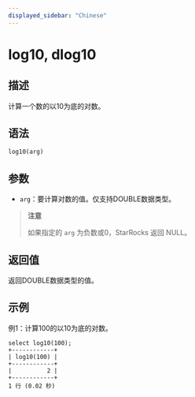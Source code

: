 ```yaml
---
displayed_sidebar: "Chinese"
---
```


# log10, dlog10

## 描述

计算一个数的以10为底的对数。

## 语法

```SQL
log10(arg)
```

## 参数

- `arg`：要计算对数的值。仅支持DOUBLE数据类型。

> **注意**
>
> 如果指定的 `arg` 为负数或0，StarRocks 返回 NULL。

## 返回值

返回DOUBLE数据类型的值。

## 示例

例1：计算100的以10为底的对数。

```Plain
select log10(100);
+------------+
| log10(100) |
+------------+
|          2 |
+------------+
1 行 (0.02 秒)
```